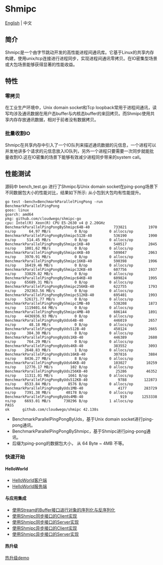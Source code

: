 # Shmipc

[English](README.md) | 中文 

## 简介

Shmipc是一个由字节跳动开发的高性能进程间通讯库。它基于Linux的共享内存构建，使用unix/tcp连接进行进程同步，实现进程间通讯零拷贝。在IO密集型场景或大包场景能够获得显著的性能收益。

## 特性

### 零拷贝

在工业生产环境中，Unix domain socket和Tcp loopback常用于进程间通讯，读写均涉及通讯数据在用户态buffer与内核态buffer的来回拷贝。而Shmipc使用共享内存存放通讯数据，相对于前者没有数据拷贝。

### 批量收割IO

Shmipc在共享内存中引入了一个IO队列来描述通讯数据的元信息，一个进程可以并发地讲多个请求的元信息放入IO队列，另外一个进程只要需要一次同步就能批量收割IO.这在IO密集的场景下能够有效减少进程同步带来的system call。

## 性能测试

源码中 bench_test.go 进行了Shmipc与Unix domain socket在ping-pong场景下不同数据包大小的性能对比，结果如下所示: 从小包到大包均有性能提升。

```
go test -bench=BenchmarkParallelPingPong -run BenchmarkParallelPingPong
goos: linux
goarch: amd64
pkg: github.com/cloudwego/shmipc-go
cpu: Intel(R) Xeon(R) CPU E5-2630 v4 @ 2.20GHz
BenchmarkParallelPingPongByShmipc64B-40      	  733821	      1970 ns/op	  64.97 MB/s	       0 B/op	       0 allocs/op
BenchmarkParallelPingPongByShmipc512B-40     	  536190	      1990 ns/op	 514.45 MB/s	       0 B/op	       0 allocs/op
BenchmarkParallelPingPongByShmipc1KB-40      	  540517	      2045 ns/op	1001.62 MB/s	       0 B/op	       0 allocs/op
BenchmarkParallelPingPongByShmipc4KB-40      	  509047	      2063 ns/op	3970.91 MB/s	       0 B/op	       0 allocs/op
BenchmarkParallelPingPongByShmipc16KB-40     	  590398	      1996 ns/op	16419.46 MB/s	       0 B/op	       0 allocs/op
BenchmarkParallelPingPongByShmipc32KB-40     	  607756	      1937 ns/op	33829.82 MB/s	       0 B/op	       0 allocs/op
BenchmarkParallelPingPongByShmipc64KB-40     	  609824	      1995 ns/op	65689.31 MB/s	       0 B/op	       0 allocs/op
BenchmarkParallelPingPongByShmipc256KB-40    	  622755	      1793 ns/op	292363.56 MB/s	       0 B/op	       0 allocs/op
BenchmarkParallelPingPongByShmipc512KB-40    	  695401	      1993 ns/op	526171.77 MB/s	       0 B/op	       0 allocs/op
BenchmarkParallelPingPongByShmipc1MB-40      	  538208	      1873 ns/op	1119401.64 MB/s	       0 B/op	       0 allocs/op
BenchmarkParallelPingPongByShmipc4MB-40      	  606144	      1891 ns/op	4436936.93 MB/s	       0 B/op	       0 allocs/op
BenchmarkParallelPingPongByUds64B-40         	  446019	      2657 ns/op	  48.18 MB/s	       0 B/op	       0 allocs/op
BenchmarkParallelPingPongByUds512B-40        	  450124	      2665 ns/op	 384.30 MB/s	       0 B/op	       0 allocs/op
BenchmarkParallelPingPongByUds1KB-40         	  446389	      2680 ns/op	 764.29 MB/s	       0 B/op	       0 allocs/op
BenchmarkParallelPingPongByUds4KB-40         	  383552	      3093 ns/op	2648.83 MB/s	       1 B/op	       0 allocs/op
BenchmarkParallelPingPongByUds16KB-40        	  307816	      3884 ns/op	8436.27 MB/s	       8 B/op	       0 allocs/op
BenchmarkParallelPingPongByUds64KB-40        	  103027	     10259 ns/op	12776.17 MB/s	     102 B/op	       0 allocs/op
BenchmarkParallelPingPongByUds256KB-40       	   25286	     46352 ns/op	11311.01 MB/s	    1661 B/op	       0 allocs/op
BenchmarkParallelPingPongByUds512KB-40       	    9788	    122873 ns/op	8533.84 MB/s	    8576 B/op	       0 allocs/op
BenchmarkParallelPingPongByUds1MB-40         	    4177	    283729 ns/op	7391.38 MB/s	   40178 B/op	       0 allocs/op
BenchmarkParallelPingPongByUds4MB-40         	     919	   1253338 ns/op	6693.01 MB/s	  730296 B/op	       1 allocs/op
PASS
ok  	github.com/cloudwego/shmipc	42.138s
```

- BenchmarkParallelPingPongByUds，基于Unix domain socket进行ping-pong通讯。
- BenchmarkParallelPingPongByShmipc，基于Shmipc进行ping-pong通讯。
- 后缀为ping-pong的数据包大小， 从 64 Byte ~ 4MB 不等。

### 快速开始

#### HelloWorld

- [HelloWorld客户端](https://github.com/cloudwego/shmipc-go/blob/main/example/helloworld/greeter_client/main.go)
- [HelloWorld服务端](https://github.com/cloudwego/shmipc-go/blob/main/example/helloworld/greeter_server/main.go)

#### 与应用集成

- [使用Stream的Buffer接口进行对象的序列化与反序列化](https://github.com/cloudwego/shmipc-go/blob/main/example/best_practice/idl/example.go)
- [使用Shmipc同步接口的Client实现](https://github.com/cloudwego/shmipc-go/blob/main/example/best_practice/shmipc_client.go)
- [使用Shmipc同步接口的Server实现](https://github.com/cloudwego/shmipc-go/blob/main/example/best_practice/shmipc_server.go)
- [使用Shmipc异步接口的Client实现](https://github.com/cloudwego/shmipc-go/blob/main/example/best_practice/shmipc_async_client.go)
- [使用Shmipc异步接口的Server实现](https://github.com/cloudwego/shmipc-go/blob/main/example/best_practice/shmipc_async_server.go) 

#### 热升级

[热升级demo](https://github.com/cloudwego/shmipc-go/blob/main/example/hot_restart_test/README.md)
